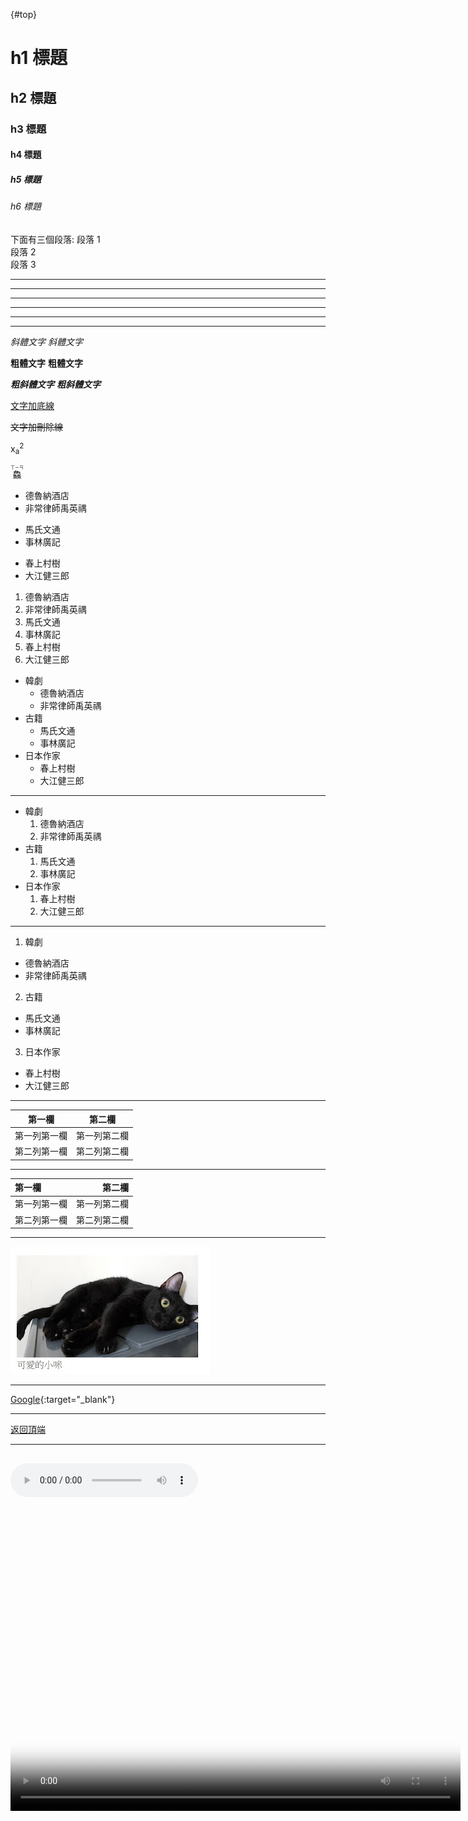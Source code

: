 {#top}
# h1 標題
## h2 標題
### h3 標題
#### h4 標題
##### h5 標題
###### h6 標題
下面有三個段落:
段落 1  
段落 2  
段落 3  

***
* * *
---
- - -
___
_ _ _ 

*斜體文字*
_斜體文字_

**粗體文字**
__粗體文字__

***粗斜體文字***
___粗斜體文字___

<u>文字加底線</u>

~~文字加刪除線~~

x<sub>a</sub><sup>2</sup>

<ruby>鱻<rt>ㄒㄧㄢ</rt></ruby>

* 德魯納酒店
* 非常律師禹英禑
+ 馬氏文通
+ 事林廣記
- 春上村樹
- 大江健三郎

1. 德魯納酒店
2. 非常律師禹英禑
3. 馬氏文通
4. 事林廣記
5. 春上村樹
6. 大江健三郎

* 韓劇
  - 德魯納酒店
  - 非常律師禹英禑
* 古籍
  + 馬氏文通
  + 事林廣記
* 日本作家
  - 春上村樹
  - 大江健三郎

---
* 韓劇
  1. 德魯納酒店
  2. 非常律師禹英禑
* 古籍
  1. 馬氏文通
  2. 事林廣記
* 日本作家
  1. 春上村樹
  2. 大江健三郎

---
1. 韓劇
  - 德魯納酒店
  - 非常律師禹英禑
2. 古籍
  + 馬氏文通
  + 事林廣記
3. 日本作家
  * 春上村樹
  * 大江健三郎
  
---   

|第一欄   |第二欄   |
|----|----|
|第一列第一欄   |第一列第二欄   |
|第二列第一欄   |第二列第二欄   |  


---
  
|第一欄   |第二欄   |
|:----|----:|
|第一列第一欄   |第一列第二欄   |
|第二列第一欄   |第二列第二欄   | 

---  
![可愛的小咪](images/cat.jpg)  

---  
[Google](https://www.google.com.tw){:target="_blank"} 

---  
[返回頂端](#top)

---  
<audio src="media/your_answer_clip.mp3" controls>不支援 audio</audio>
---  
<video src="media/cat.mp4" width="720" height="480" poster="images/cat_video_poster.jpg" controls> 不支援 video</video>


